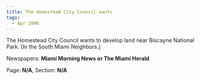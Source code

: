 ```yaml
---  
title: The Homestead City Council wants  
tags:  
  - Apr 1996  
---  
```

  
The Homestead City Council wants to develop land near Biscayne National Park. [In the South Miami Neighbors.]  
  
Newspapers: **Miami Morning News or The Miami Herald**  
  
Page: **N/A**, Section: **N/A** 
